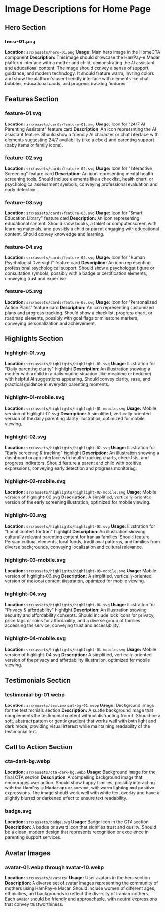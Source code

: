 # Image Descriptions for Home Page

## Hero Section

### hero-01.png
**Location:** `src/assets/hero-01.png`
**Usage:** Main hero image in the HomeCTA component
**Description:** This image should showcase the HamPay-e Madar platform interface with a mother and child, demonstrating the AI assistant and educational content. The image should convey a sense of support, guidance, and modern technology. It should feature warm, inviting colors and show the platform's user-friendly interface with elements like chat bubbles, educational cards, and progress tracking features.

## Features Section

### feature-01.svg
**Location:** `src/assets/cards/feature-01.svg`
**Usage:** Icon for "24/7 AI Parenting Assistant" feature card
**Description:** An icon representing the AI assistant feature. Should show a friendly AI character or chat interface with elements suggesting 24/7 availability (like a clock) and parenting support (baby items or family icons).

### feature-02.svg
**Location:** `src/assets/cards/feature-02.svg`
**Usage:** Icon for "Interactive Screening" feature card
**Description:** An icon representing mental health screening tools. Should include elements like a checklist, health chart, or psychological assessment symbols, conveying professional evaluation and early detection.

### feature-03.svg
**Location:** `src/assets/cards/feature-03.svg`
**Usage:** Icon for "Smart Education Library" feature card
**Description:** An icon representing educational content. Should show books, a tablet or computer screen with learning materials, and possibly a child or parent engaging with educational content. Should convey knowledge and learning.

### feature-04.svg
**Location:** `src/assets/cards/feature-04.svg`
**Usage:** Icon for "Human Psychologist Oversight" feature card
**Description:** An icon representing professional psychological support. Should show a psychologist figure or consultation symbols, possibly with a badge or certification elements, conveying trust and expertise.

### feature-05.svg
**Location:** `src/assets/cards/feature-05.svg`
**Usage:** Icon for "Personalized Action Plans" feature card
**Description:** An icon representing customized plans and progress tracking. Should show a checklist, progress chart, or roadmap elements, possibly with goal flags or milestone markers, conveying personalization and achievement.

## Highlights Section

### highlight-01.svg
**Location:** `src/assets/highlights/highlight-01.svg`
**Usage:** Illustration for "Daily parenting clarity" highlight
**Description:** An illustration showing a mother with a child in a daily routine situation (like mealtime or bedtime) with helpful AI suggestions appearing. Should convey clarity, ease, and practical guidance in everyday parenting moments.

### highlight-01-mobile.svg
**Location:** `src/assets/highlights/highlight-01-mobile.svg`
**Usage:** Mobile version of highlight-01.svg
**Description:** A simplified, vertically-oriented version of the daily parenting clarity illustration, optimized for mobile viewing.

### highlight-02.svg
**Location:** `src/assets/highlights/highlight-02.svg`
**Usage:** Illustration for "Early screening & tracking" highlight
**Description:** An illustration showing a dashboard or app interface with health tracking charts, checklists, and progress indicators. Should feature a parent and child with positive expressions, conveying early detection and progress monitoring.

### highlight-02-mobile.svg
**Location:** `src/assets/highlights/highlight-02-mobile.svg`
**Usage:** Mobile version of highlight-02.svg
**Description:** A simplified, vertically-oriented version of the early screening illustration, optimized for mobile viewing.

### highlight-03.svg
**Location:** `src/assets/highlights/highlight-03.svg`
**Usage:** Illustration for "Local content for Iran" highlight
**Description:** An illustration showing culturally relevant parenting content for Iranian families. Should feature Persian cultural elements, local foods, traditional patterns, and families from diverse backgrounds, conveying localization and cultural relevance.

### highlight-03-mobile.svg
**Location:** `src/assets/highlights/highlight-03-mobile.svg`
**Usage:** Mobile version of highlight-03.svg
**Description:** A simplified, vertically-oriented version of the local content illustration, optimized for mobile viewing.

### highlight-04.svg
**Location:** `src/assets/highlights/highlight-04.svg`
**Usage:** Illustration for "Privacy & affordability" highlight
**Description:** An illustration showing security and affordability concepts. Should include lock icons for privacy, price tags or coins for affordability, and a diverse group of families accessing the service, conveying trust and accessibility.

### highlight-04-mobile.svg
**Location:** `src/assets/highlights/highlight-04-mobile.svg`
**Usage:** Mobile version of highlight-04.svg
**Description:** A simplified, vertically-oriented version of the privacy and affordability illustration, optimized for mobile viewing.

## Testimonials Section

### testimonial-bg-01.webp
**Location:** `src/assets/testimonial-bg-01.webp`
**Usage:** Background image for the testimonials section
**Description:** A subtle background image that complements the testimonial content without distracting from it. Should be a soft, abstract pattern or gentle gradient that works well with both light and dark mode, providing visual interest while maintaining readability of the testimonial text.

## Call to Action Section

### cta-dark-bg.webp
**Location:** `src/assets/cta-dark-bg.webp`
**Usage:** Background image for the final CTA section
**Description:** A compelling background image that encourages user action. Should show happy families, possibly interacting with the HamPay-e Madar app or service, with warm lighting and positive expressions. The image should work well with white text overlay and have a slightly blurred or darkened effect to ensure text readability.

### badge.svg
**Location:** `src/assets/badge.svg`
**Usage:** Badge icon in the CTA section
**Description:** A badge or award icon that signifies trust and quality. Should be a clean, modern design that represents recognition or excellence in parenting support services.

## Avatar Images

### avatar-01.webp through avatar-10.webp
**Location:** `src/assets/avatars/`
**Usage:** User avatars in the hero section
**Description:** A diverse set of avatar images representing the community of mothers using HamPay-e Madar. Should include women of different ages, ethnicities, and backgrounds to reflect the diversity of Iranian mothers. Each avatar should be friendly and approachable, with neutral expressions that convey trustworthiness.
